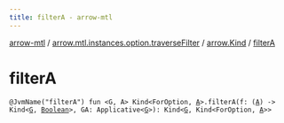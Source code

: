 ```yaml
---
title: filterA - arrow-mtl
---
```


[arrow-mtl](../../index.html) / [arrow.mtl.instances.option.traverseFilter](../index.html) / [arrow.Kind](index.html) / [filterA](./filter-a.html)

# filterA

`@JvmName("filterA") fun <G, A> Kind<ForOption, `[`A`](filter-a.html#A)`>.filterA(f: (`[`A`](filter-a.html#A)`) -> Kind<`[`G`](filter-a.html#G)`, `[`Boolean`](https://kotlinlang.org/api/latest/jvm/stdlib/kotlin/-boolean/index.html)`>, GA: Applicative<`[`G`](filter-a.html#G)`>): Kind<`[`G`](filter-a.html#G)`, Kind<ForOption, `[`A`](filter-a.html#A)`>>`